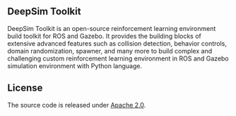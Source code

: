## DeepSim Toolkit

DeepSim Toolkit is an open-source reinforcement learning environment build toolkit for ROS and Gazebo. It provides the building blocks of extensive advanced features such as collision detection, behavior controls, domain randomization, spawner, and many more to build complex and challenging custom reinforcement learning environment in ROS and Gazebo simulation environment with Python language.

## License

The source code is released under [Apache 2.0](https://aws.amazon.com/apache-2-0/).
